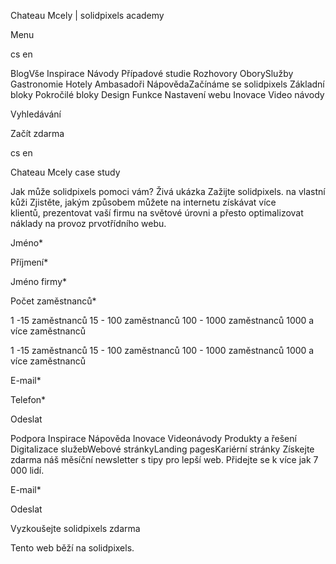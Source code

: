 <p>Chateau Mcely | solidpixels academy</p>
<p>Menu</p>
<p>cs en</p>
<p>BlogVše Inspirace Návody Případové studie Rozhovory OborySlužby Gastronomie Hotely Ambasadoři NápovědaZačínáme se solidpixels Základní bloky Pokročilé bloky Design Funkce Nastavení webu Inovace Video návody</p>
<p>Vyhledávání</p>
<p>Začít zdarma</p>
<p>cs en</p>
<p>Chateau Mcely
case study</p>
<p>Jak může solidpixels pomoci vám?
 Živá ukázka
Zažijte solidpixels. na vlastní kůži
Zjistěte, jakým způsobem můžete na internetu získávat více klientů, prezentovat vaší firmu na světové úrovni a přesto optimalizovat náklady na provoz prvotřídního webu.</p>
<p>Jméno*</p>
<p>Příjmení*</p>
<p>Jméno firmy*</p>
<p>Počet zaměstnanců*</p>
<p>1 -15 zaměstnanců
15 - 100 zaměstnanců
100 - 1000 zaměstnanců
1000 a více zaměstnanců</p>
<p>1 -15 zaměstnanců
15 - 100 zaměstnanců
100 - 1000 zaměstnanců
1000 a více zaměstnanců</p>
<p>E-mail*</p>
<p>Telefon*</p>
<p>Odeslat</p>
<p>Podpora
 Inspirace
Nápověda
Inovace
Videonávody
 Produkty a řešení
 Digitalizace služebWebové stránkyLanding pagesKariérní stránky Získejte zdarma náš měsíční newsletter s tipy pro lepší web. Přidejte se k více jak 7 000 lidí.</p>
<p>E-mail*</p>
<p>Odeslat</p>
<p>Vyzkoušejte solidpixels zdarma</p>
<p>Tento web běží na solidpixels.</p>